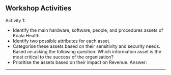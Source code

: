 Workshop Activities
---
Activity 1:
- Identify the main hardware, software, people, and procedures assets of Koala Health.
- Identify two possible attributes for each asset.
- Categorise these assets based on their sensitivity and security needs. Based on asking the following question: Which information asset is the most critical to the success of the organisation?
- Prioritise the assets based on their impact on Revenue.
Answer:

---
